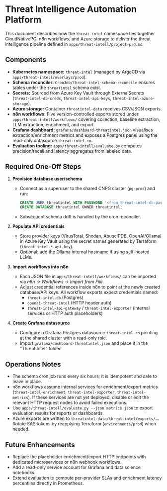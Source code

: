 # Threat Intelligence Automation Platform

This document describes how the `threat-intel` namespace ties together CloudNativePG, n8n workflows, and Azure storage to deliver the threat intelligence pipeline defined in `apps/threat-intell/project-prd.md`.

## Components

- **Kubernetes namespace:** `threat-intel` (managed by ArgoCD via `apps/threat-intell/overlays/prod`).
- **Schema reconciler:** `CronJob/threat-intel-schema-reconcile` ensures tables under the `threatintel` schema exist.
- **Secrets:** Sourced from Azure Key Vault through ExternalSecrets (`threat-intel-db-creds`, `threat-intel-api-keys`, `threat-intel-azure-storage`).
- **Azure storage:** Container `threatintel-data` receives CSV/JSON exports.
- **n8n workflows:** Five version-controlled exports stored under `apps/threat-intell/workflows/` covering collection, baseline extraction, LLM extraction, enrichment, and export.
- **Grafana dashboard:** `grafana/dashboard-threatintel.json` visualises extraction/enrichment metrics and exposes a Postgres panel using the read-only datasource `threat-intel-ro`.
- **Evaluation tooling:** `apps/threat-intell/evaluate.py` computes precision/recall and latency aggregates from labeled data.

## Required One-Off Steps

1. **Provision database user/schema**
   - Connect as a superuser to the shared CNPG cluster (`pg-prod`) and run:
     ```sql
     CREATE USER threatintel WITH PASSWORD '<from threat-intel-db-password secret>';
     CREATE DATABASE threatintel OWNER threatintel;
     ```
   - Subsequent schema drift is handled by the cron reconciler.

2. **Populate API credentials**
   - Store provider keys (VirusTotal, Shodan, AbuseIPDB, OpenAI/Ollama) in Azure Key Vault using the secret names generated by Terraform (`threat-intel-*-api-key`).
   - Optional: add the Ollama internal hostname if using self-hosted LLMs.

3. **Import workflows into n8n**
   - Each JSON file in `apps/threat-intell/workflows/` can be imported via *n8n → Workflows → Import from File*.
   - Adjust credential references inside n8n to point at the newly created database/API keys. All workflow exports expect credentials named:
     - `threat-intel-db` (Postgres)
     - `openai-threat-intel` (HTTP header auth)
     - `threat-intel-api-gateway` / `threat-intel-exporter` (internal services or HTTP auth placeholders)

4. **Create Grafana datasource**
   - Configure a Grafana Postgres datasource `threat-intel-ro` pointing at the shared cluster with a read-only role.
   - Import `grafana/dashboard-threatintel.json` and place it in the "Threat Intel" folder.

## Operations Notes

- The schema cron job runs every six hours; it is idempotent and safe to leave in place.
- n8n workflows assume internal services for enrichment/export metrics (`threat-intel-enrichment`, `threat-intel-exporter`, `threat-intel-metrics`). If these services are not yet deployed, disable or edit the relevant HTTP request nodes to avoid failed executions.
- Use `apps/threat-intell/evaluate.py --json metrics.json` to export evaluation results for reports or dashboards.
- Azure exports are written to `threatintel-data/threat-intel/exports/…`. Rotate SAS tokens by reapplying Terraform (`environments/prod`) when needed.

## Future Enhancements

- Replace the placeholder enrichment/export HTTP endpoints with dedicated microservices or n8n webhook workflows.
- Add a read-only service account for Grafana and data science notebooks.
- Extend evaluation to compute per-provider SLAs and enrichment latency percentiles directly in Prometheus.
